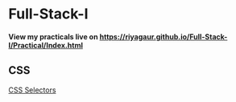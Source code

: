 # Full-Stack-I
<h4> View my practicals live on <a href="https://riyagaur.github.io/Full-Stack-I/Practical/Index.html" target="_blank">https://riyagaur.github.io/Full-Stack-I/Practical/Index.html</a></h4>

<h2>CSS</h2>
<a href="https://riyagaur.github.io/Full-Stack-I/CSS/3_CSS%20Selectors.html" target="_blank">CSS Selectors</a>
